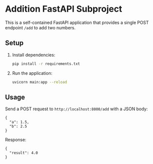 # Addition FastAPI Subproject

This is a self-contained FastAPI application that provides a single POST endpoint `/add` to add two numbers.

## Setup

1. Install dependencies:
   ```bash
   pip install -r requirements.txt
   ```

2. Run the application:
   ```bash
   uvicorn main:app --reload
   ```

## Usage

Send a POST request to `http://localhost:8000/add` with a JSON body:

```
{
  "a": 1.5,
  "b": 2.5
}
```

Response:
```
{
  "result": 4.0
}
``` 